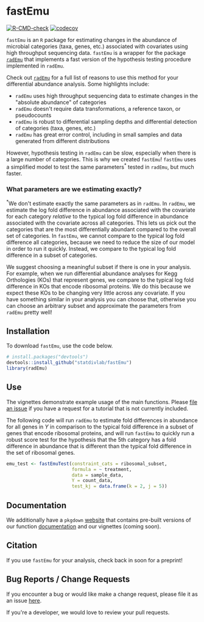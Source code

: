 # fastEmu 

<!-- badges: start -->
[![R-CMD-check](https://github.com/statdivlab/fastEmu/workflows/R-CMD-check/badge.svg)](https://github.com/statdivlab/fastEmu/actions)
[![codecov](https://codecov.io/github/statdivlab/fastEmu/coverage.svg?branch=main)](https://app.codecov.io/github/statdivlab/fastEmu)
<!-- badges: end -->

`fastEmu` is an `R` package for estimating changes in the abundance of microbial categories (taxa, genes, etc.) associated with covariates using high throughput sequencing data.
`fastEmu` is a wrapper for the package [`radEmu`](https://github.com/statdivlab/radEmu) that implements a fast version of the hypothesis testing procedure implemented in `radEmu`. 

Check out [`radEmu`](https://github.com/statdivlab/radEmu) for a full list of reasons to use this method for your differential abundance analysis. Some highlights include:

- `radEmu` uses high throughput sequencing data to estimate changes in the "absolute abundance" of categories
- `radEmu` doesn't require data transformations, a reference taxon, or pseudocounts 
- `radEmu` is robust to differential sampling depths and differential detection of categories (taxa, genes, etc.)
- `radEmu` has great error control, including in small samples and data generated from different distributions

However, hypothesis testing in `radEmu` can be slow, especially when there is a large number of categories. This is why we created `fastEmu`! `fastEmu` uses a simplified model to test the same parameters$^*$ tested in `radEmu`, but much faster. 

### What parameters are we estimating exactly?

$^*$We don't estimate exactly the same parameters as in `radEmu`. In `radEmu`, we estimate 
the log fold difference in abundance associated with the covariate for each category *relative* to the typical log fold difference in abundance associated with the covariate across all categories. This lets us pick out the categories that are the most differentially abundant compared to the overall set of categories. In `fastEmu`, we cannot compare to the typical log fold difference all categories, because we need to reduce the size of our model in order to run it quickly. Instead, we compare to the typical log fold difference in a subset of categories. 

We suggest choosing a meaningful subset if there is one in your analysis. For example, when we run differential abundance analyses for Kegg Orthologies (KOs) that represent genes, we compare to the typical log fold difference in KOs that encode ribosomal proteins. We do this because we expect these KOs to be changing very little across any covariate. If you have something similar in your analysis you can choose that, otherwise you can choose an arbitrary subset and approximate the parameters from `radEmu` pretty well! 

## Installation

To download `fastEmu`, use the code below.

``` r
# install.packages("devtools")
devtools::install_github("statdivlab/fastEmu")
library(radEmu)
```

## Use

The vignettes demonstrate example usage of the main functions. Please [file an issue](https://github.com/statdivlab/fastEmu/issues) if you have a request for a tutorial that is not currently included. 

The following code will run `radEmu` to estimate fold differences in abundance for
all genes in $Y$ in comparison to the typical fold difference in a subset of genes that encode ribosomal proteins, and will run `fastEmu` to quickly run a robust score test for the hypothesis that the $5\text{th}$ category has a fold difference in abundance that is different than the typical fold difference in the set of ribosomal genes. 

``` r
emu_test <- fastEmuTest(constraint_cats = ribosomal_subset, 
                        formula = ~ treatment,
                        data = sample_data, 
                        Y = count_data,
                        test_kj = data.frame(k = 2, j = 5))
```

## Documentation 

We additionally have a `pkgdown` [website](https://statdivlab.github.io/fastEmu/) that contains pre-built versions of our function [documentation](https://statdivlab.github.io/fastEmu/reference/index.html) and our vignettes (coming soon).

## Citation

If you use `fastEmu` for your analysis, check back in soon for a preprint! 

## Bug Reports / Change Requests

If you encounter a bug or would like make a change request, please file it as an issue [here](https://github.com/statdivlab/fastEmu/issues).

If you're a developer, we would love to review your pull requests. 
